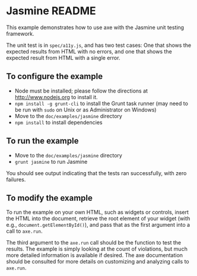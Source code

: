 # Jasmine README

This example demonstrates how to use axe with the Jasmine unit testing framework.

The unit test is in `spec/a11y.js`, and has two test cases: One that shows the
expected results from HTML with no errors, and one that shows the expected
result from HTML with a single error.

## To configure the example

- Node must be installed; please follow the directions at http://www.nodejs.org
  to install it.
- `npm install -g grunt-cli` to install the Grunt task runner (may need to be
  run with `sudo` on Unix or as Administrator on Windows)
- Move to the `doc/examples/jasmine` directory
- `npm install` to install dependencies

## To run the example

- Move to the `doc/examples/jasmine` directory
- `grunt jasmine` to run Jasmine

You should see output indicating that the tests ran successfully, with zero
failures.

## To modify the example

To run the example on your own HTML, such as widgets or controls, insert the
HTML into the document, retrieve the root element of your widget (with e.g.,
`document.getElementById()`), and pass that as the first argument into a call
to `axe.run`.

The third argument to the `axe.run` call should be the function to test
the results. The example is simply looking at the count of violations, but much
more detailed information is available if desired. The axe documentation
should be consulted for more details on customizing and analyzing calls to
`axe.run`.
